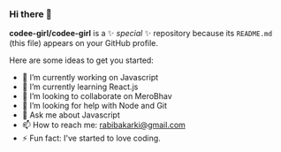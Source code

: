 ### Hi there 👋


**codee-girl/codee-girl** is a ✨ _special_ ✨ repository because its `README.md` (this file) appears on your GitHub profile.

Here are some ideas to get you started:

- 🔭 I’m currently working on Javascript
- 🌱 I’m currently learning React.js
- 👯 I’m looking to collaborate on MeroBhav
- 🤔 I’m looking for help with Node and Git
- 💬 Ask me about Javascript
- 📫 How to reach me: rabibakarki@gmail.com
- ⚡ Fun fact: I've started to love coding.
